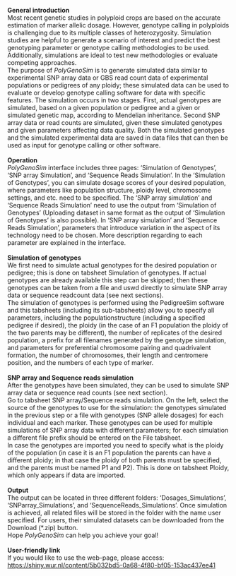 **General introduction**\
Most recent genetic studies in polyploid crops are based on the accurate estimation of marker
allelic dosage. However, genotype calling in polyploids is challenging due to its multiple
classes of heterozygosity. Simulation studies are helpful to generate a scenario of interest and
predict the best genotyping parameter or genotype calling methodologies to be used.
Additionally, simulations are ideal to test new methodologies or evaluate competing
approaches.\
The purpose of _PolyGenoSim_ is to generate simulated data similar to experimental SNP array data
or GBS read count data of experimental populations or pedigrees of any ploidy; these simulated
data can be used to evaluate or develop genotype calling software for data with specific features.
The simulation occurs in two stages. First, actual genotypes are simulated, based on a given
population or pedigree and a given or simulated genetic map, according to Mendelian
inheritance. Second SNP array data or read counts are simulated, given these simulated
genotypes and given parameters affecting data quality. Both the simulated genotypes and the
simulated experimental data are saved in data files that can then be used as input for genotype
calling or other software.\
<br />**Operation**\
_PolyGenoSim_ interface includes three pages: ‘Simulation of Genotypes’, ‘SNP array Simulation’,
and ‘Sequence Reads Simulation’. In the ‘Simulation of Genotypes’, you can simulate dosage
scores of your desired population, where parameters like population structure, ploidy level,
chromosome settings, and etc. need to be specified. The ‘SNP array simulation’ and ‘Sequence
Reads Simulation’ need to use the output from ‘Simulation of Genotypes’ (Uploading dataset
in same format as the output of ‘Simulation of Genotypes’ is also possible). In ‘SNP array
simulation’ and ‘Sequence Reads Simulation’, parameters that introduce variation in the aspect
of its technology need to be chosen. More description regarding to each parameter are
explained in the interface.\
<br />**Simulation of genotypes**\
We first need to simulate actual genotypes for the desired population or pedigree; this is done
on tabsheet Simulation of genotypes. If actual genotypes are already available this step can be
skipped; then these genotypes can be taken from a file and uswd directly to simulate SNP array
data or sequence readcount data (see next sections).\
The simulation of genotypes is performed using the PedigreeSim software and this tabsheets
(including its sub-tabsheets) allow you to specify all parameters, including the populationstructure (including a specified pedigree if desired), the ploidy (in the case of an F1 population
the ploidy of the two parents may be different), the number of replicates of the desired
population, a prefix for all filenames generated by the genotype simulation, and parameters for
preferential chromosome pairing and quadrivalent formation, the number of chromosomes,
their length and centromere position, and the numbers of each type of marker.\
<br />**SNP array and Sequence reads simulation**\
After the genotypes have been simulated, they can be used to simulate SNP array data or
sequence read counts (see next section).\
Go to tabsheet SNP array/Sequence reads simulation. On the left, select the source of the
genotypes to use for the simulation: the genotypes simulated in the previous step or a file with
genotypes (SNP allele dosages) for each individual and each marker. These genotypes can be
used for multiple simulations of SNP array data with different parameters; for each simulation
a different file prefix should be entered on the File tabsheet.\
In case the genotypes are imported you need to specify what is the ploidy of the population (in
case it is an F1 population the parents can have a different ploidy; in that case the ploidy of
both parents must be specified, and the parents must be named P1 and P2). This is done on
tabsheet Ploidy, which only appears if data are imported.\
<br />**Output**\
The output can be located in three different folders: ‘Dosages_Simulations’,
‘SNParray_Simulations’, and ‘SequenceReads_Simulations’. Once simulation is achieved, all
related files will be stored in the folder with the name user specified. For users, their simulated
datasets can be downloaded from the Download (*.zip) button.\
Hope _PolyGenoSim_ can help you achieve your goal!\
<br />**User-friendly link**\
If you would like to use the web-page, please access: https://shiny.wur.nl/content/5b032bd5-0a68-4f80-bf05-153ac437ee41 
